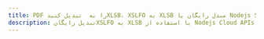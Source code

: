---title: PDF را به  تبدیل کنیدXLSB، XSLFO به XLSB مبدل رایگان یا Nodejs SDKdescription: تبدیل رایگانXSLFO به XLSB با استفاده از Nodejs Cloud APIs & SDK همچنین اسناد PDF را در Cloud ایجاد، ویرایش و رندر کنید.---